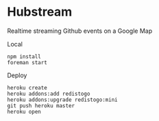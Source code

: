 Hubstream
===========

Realtime streaming Github events on a Google Map

Local

    npm install
    foreman start

Deploy

    heroku create
    heroku addons:add redistogo
    heroku addons:upgrade redistogo:mini
    git push heroku master
    heroku open
